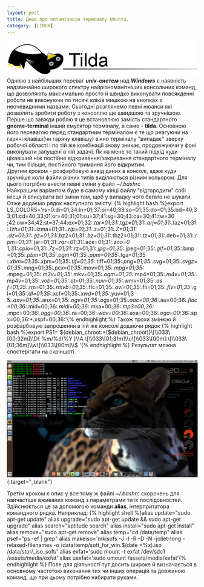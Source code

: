```yaml
---
layout: post
title: Дещо про оптимізацію терміналу Ubuntu.
category: [LINUX]
---
```


![tilda logo](/assets/media/tilda.webp?style=head)  
Однією з найбільших переваг **_unix-систем_** над **_Windows_** є наявність
надзвичайно широкого спектру найрізноманітніших консольних команд, що
дозволяють максимально просто й швидко виконувати повсякденні роботи не
виконуючи по тисячі кліків мишкою на кнопках з неочевидними назвами.
Сьогодні розглянемо певні нюанси які дозволять зробити роботу з консоллю ще швидшою та зручнішою.<!--more-->  
Перше що завжди роблю я це встановлюю замість стандартного **gnome-terminal** інший емулятор терміналу, а саме - **tilda**.
Основною його перевагою перед стандартним терміналом є те що реагуючи на гарячі клавіші(чи гарячу клавішу) вікно терміналу "випадає" зверху
робочої області і по тій же комбінації знову зникає, продовжуючи у фоні виконувати запущені в ній задачі. Як на мене то такий підхід куди цікавіший ніж постійне відкривання/закривання стандартного терміналу чи, тим більше, постійного тримання його відкритим.  
Другим кроком - розфарбовую вивід даних в консолі, адже куди зручніше
коли файли різних типів виділяються різним кольором. Для цього потрібно
внести певні зміни у файл _~/.bashrc_  
Найкращим варіантом буде в самому кінці файлу "відгородити" собі місця й вписувати всі зміни там, щоб у випадку чого багато не шукати. Отже додаємо рядок наступного змісту:
  {% highlight bash %}export LS_COLORS='rs=0:di=01;34:ln=01;37:pi=40;33:so=01;35:do=01;35:bd=40;33;01:cd=40;33;01:or=40;31;01:su=37;41:sg=30;43:ca=30;41:tw=30
;42:ow=34;42:st=37;44:ex=01;32:_.tar=01;31:_.tgz=01;31:_.arj=01;31:_.taz=01;31:_.lzh=01;31:_.lzma=01;31:_.zip=01;31:_.z=01;31:_.Z=01;31:
_.dz=01;31:_.gz=01;31:_.bz2=01;31:_.bz=01;31:_.tbz2=01;31:_.tz=01;31:_.deb=01;31:_.rpm=01;31:_.jar=01;31:_.rar=01;31:_.ace=01;31:_.zoo=0
1;31:_.cpio=01;31:_.7z=01;31:_.rz=01;31:_.jpg=01;35:_.jpeg=01;35:_.gif=01;35:_.bmp=01;35:_.pbm=01;35:_.pgm=01;35:_.ppm=01;35:_.tga=01;35
:_.xbm=01;35:_.xpm=01;35:_.tif=01;35:_.tiff=01;35:_.png=01;35:_.svg=01;35:_.svgz=01;35:_.mng=01;35:_.pcx=01;35:_.mov=01;35:_.mpg=01;35:_
.mpeg=01;35:_.m2v=01;35:_.mkv=01;35:_.ogm=01;35:_.mp4=01;35:_.m4v=01;35:_.mp4v=01;35:_.vob=01;35:_.qt=01;35:_.nuv=01;35:_.wmv=01;35:_.as
f=01;35:_.rm=01;35:_.rmvb=01;35:_.flc=01;35:_.avi=01;35:_.fli=01;35:_.flv=01;35:_.gl=01;35:_.dl=01;35:_.xcf=01;35:_.xwd=01;35:_.yuv=01;3
5:_.axv=01;35:_.anx=01;35:_.ogv=01;35:_.ogx=01;35:_.aac=00;36:_.au=00;36:_.flac=00;36:_.mid=00;36:_.midi=00;36:_.mka=00;36:_.mp3=00;36:_
.mpc=00;36:_.ogg=00;36:_.ra=00;36:_.wav=00;36:_.axa=00;36:_.oga=00;36:_.spx=00;36:\*.xspf=00;36:'{% endhighlight %}
Також трохи змінюю й розфарбовую запрошення в тій же консолі додаючи рядок
  {% highlight bash %}export PS1='${debian_chroot:+($debian_chroot)}\[\\033\[00;32m]\\D{ %m/%d/%Y }\\A \[\\033\[01;31m]\\u\[\\033\[00m]:\[\\033\[01;36m]\\w\[\\033\[00m]\\$ '{% endhighlight %}
Результат можна спостерігати на скріншоті.  

[![new-bash](/assets/media/new-bash.png?style=blog "new-bash")](/assets/media/new-bash.png "install tcm"){:target="\_blank"}  

Третім кроком є опис у все тому ж файлі _~/.bashrc_ скорочень для найчастіше вживаних команд з параметрами ти їх послідовностей. Здійснюється це за допомогою команди **alias**, інтерпритатора командного рядка. Наприклад:
  {% highlight shell %}alias update="sudo apt-get update"
alias upgrade="sudo apt-get update && sudo apt-get upgrade"
alias search="aptitude search"
alias install="sudo apt-get install"
alias remove="sudo apt-get remove"
alias temp="cd /data/temp"
alias psef="ps -ef | grep"
alias makeiso='mkisofs -J -l -R -D -N -joliet-long -relaxed-filenames -o /data/temp/soft_for_win.$(date +%x).iso /data/stor/\_iso_soft/'
alias exfat='sudo mount -t exfat /dev/sdc1 /assets/media/exfat'
alias uexfat='sudo umount /assets/media/exfat'{% endhighlight %}
Поле для діяльності тут досить широке й визначається в основному частотою виконання тих чи інших операцій та довжиною команд, що при цьому потрібно набирати руками.
